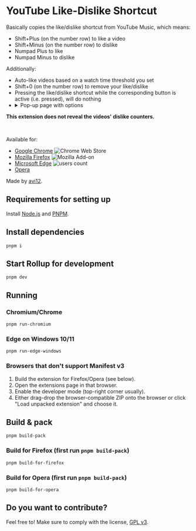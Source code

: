 # YouTube Like-Dislike Shortcut

Basically copies the like/dislike shortcut from YouTube Music, which means:

- Shift+Plus (on the number row) to like a video
- Shift+Minus (on the number row) to dislike
- Numpad Plus to like
- Numpad Minus to dislike

Additionally:

- Auto-like videos based on a watch time threshold you set
- Shift+0 (on the number row) to remove your like/dislike
- Pressing the like/dislike shortcut while the corresponding button is active (i.e. pressed), will do nothing
- <details>
    <summary>Pop-up page with options</summary>
    <img src="https://user-images.githubusercontent.com/6422804/174785249-fd92ca55-11bc-4043-bdac-58837609a63d.png" alt="Screenshot">
  </details>

**This extension does not reveal the videos' dislike counters.**

<p>&nbsp;</p>

Available for:

- [Google Chrome](https://chrome.google.com/webstore/detail/fdkpkpelkkdkjhpacficichkfifijipc) ![Chrome Web Store](https://img.shields.io/chrome-web-store/users/fdkpkpelkkdkjhpacficichkfifijipc?color=white&label=users&style=flat-square)
- [Mozilla Firefox](https://addons.mozilla.org/addon/youtube-like-dislike-shortcut) ![Mozilla Add-on](https://img.shields.io/amo/users/youtube-like-dislike-shortcut?color=white&label=users&style=flat-square)
- [Microsoft Edge](https://microsoftedge.microsoft.com/addons/detail/pdoiddhhpjkclobjlomfkgfldjoggfig) ![users count](https://img.shields.io/badge/dynamic/json?label=users&query=activeInstallCount&style=flat-square&color=white&url=https://microsoftedge.microsoft.com/addons/getproductdetailsbycrxid/pdoiddhhpjkclobjlomfkgfldjoggfig)
- [Opera](https://addons.opera.com/en/extensions/details/youtube-like-dislike-shortcut)

Made by [avi12](https://avi12.com).

## Requirements for setting up

Install [Node.js](https://nodejs.org) and [PNPM](https://pnpm.js.org/en/installation).

## Install dependencies

```shell script
pnpm i
```

## Start Rollup for development

```shell script
pnpm dev
```

## Running

### Chromium/Chrome

```shell script
pnpm run-chromium
```

### Edge on Windows 10/11

```shell
pnpm run-edge-windows
```

### Browsers that don't support Manifest v3

1. Build the extension for Firefox/Opera (see below).
2. Open the extensions page in that browser.
3. Enable the developer mode (top-right corner usually).
4. Either drag-drop the browser-compatible ZIP onto the browser or click "Load unpacked extension" and choose it.

## Build & pack

```shell
pnpm build-pack
```

### Build for Firefox (first run `pnpm build-pack`)

```shell
pnpm build-for-firefox
```

### Build for Opera (first run `pnpm build-pack`)

```shell
pnpm build-for-opera
```

## Do you want to contribute?

Feel free to! Make sure to comply with the license, [GPL v3](https://github.com/avi12/skillshare-player-control/blob/main/LICENSE).
